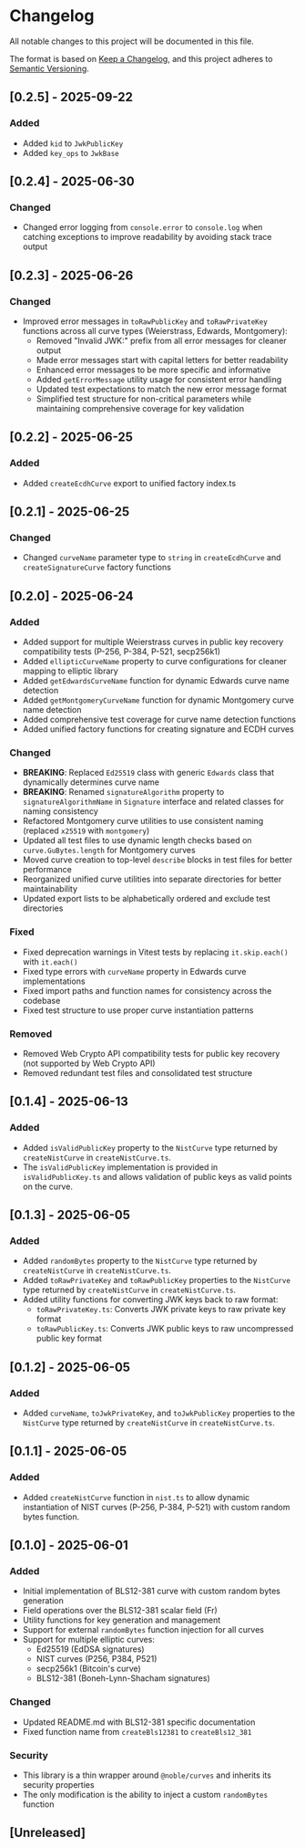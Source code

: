 # Changelog

All notable changes to this project will be documented in this file.

The format is based on [Keep a Changelog](https://keepachangelog.com/en/1.0.0/),
and this project adheres to [Semantic Versioning](https://semver.org/spec/v2.0.0.html).

## [0.2.5] - 2025-09-22

### Added

- Added `kid` to `JwkPublicKey`
- Added `key_ops` to `JwkBase`

## [0.2.4] - 2025-06-30

### Changed

- Changed error logging from `console.error` to `console.log` when catching exceptions to improve readability by avoiding stack trace output

## [0.2.3] - 2025-06-26

### Changed

- Improved error messages in `toRawPublicKey` and `toRawPrivateKey` functions across all curve types (Weierstrass, Edwards, Montgomery):
  - Removed "Invalid JWK:" prefix from all error messages for cleaner output
  - Made error messages start with capital letters for better readability
  - Enhanced error messages to be more specific and informative
  - Added `getErrorMessage` utility usage for consistent error handling
  - Updated test expectations to match the new error message format
  - Simplified test structure for non-critical parameters while maintaining comprehensive coverage for key validation

## [0.2.2] - 2025-06-25

### Added

- Added `createEcdhCurve` export to unified factory index.ts

## [0.2.1] - 2025-06-25

### Changed

- Changed `curveName` parameter type to `string` in `createEcdhCurve` and `createSignatureCurve` factory functions

## [0.2.0] - 2025-06-24

### Added

- Added support for multiple Weierstrass curves in public key recovery compatibility tests (P-256, P-384, P-521, secp256k1)
- Added `ellipticCurveName` property to curve configurations for cleaner mapping to elliptic library
- Added `getEdwardsCurveName` function for dynamic Edwards curve name detection
- Added `getMontgomeryCurveName` function for dynamic Montgomery curve name detection
- Added comprehensive test coverage for curve name detection functions
- Added unified factory functions for creating signature and ECDH curves

### Changed

- **BREAKING**: Replaced `Ed25519` class with generic `Edwards` class that dynamically determines curve name
- **BREAKING**: Renamed `signatureAlgorithm` property to `signatureAlgorithmName` in `Signature` interface and related classes for naming consistency
- Refactored Montgomery curve utilities to use consistent naming (replaced `x25519` with `montgomery`)
- Updated all test files to use dynamic length checks based on `curve.GuBytes.length` for Montgomery curves
- Moved curve creation to top-level `describe` blocks in test files for better performance
- Reorganized unified curve utilities into separate directories for better maintainability
- Updated export lists to be alphabetically ordered and exclude test directories

### Fixed

- Fixed deprecation warnings in Vitest tests by replacing `it.skip.each()` with `it.each()`
- Fixed type errors with `curveName` property in Edwards curve implementations
- Fixed import paths and function names for consistency across the codebase
- Fixed test structure to use proper curve instantiation patterns

### Removed

- Removed Web Crypto API compatibility tests for public key recovery (not supported by Web Crypto API)
- Removed redundant test files and consolidated test structure

## [0.1.4] - 2025-06-13

### Added

- Added `isValidPublicKey` property to the `NistCurve` type returned by `createNistCurve` in `createNistCurve.ts`.
- The `isValidPublicKey` implementation is provided in `isValidPublicKey.ts` and allows validation of public keys as valid points on the curve.

## [0.1.3] - 2025-06-05

### Added

- Added `randomBytes` property to the `NistCurve` type returned by `createNistCurve` in `createNistCurve.ts`.
- Added `toRawPrivateKey` and `toRawPublicKey` properties to the `NistCurve` type returned by `createNistCurve` in `createNistCurve.ts`.
- Added utility functions for converting JWK keys back to raw format:
  - `toRawPrivateKey.ts`: Converts JWK private keys to raw private key format
  - `toRawPublicKey.ts`: Converts JWK public keys to raw uncompressed public key format

## [0.1.2] - 2025-06-05

### Added

- Added `curveName`, `toJwkPrivateKey`, and `toJwkPublicKey` properties to the `NistCurve` type returned by `createNistCurve` in `createNistCurve.ts`.

## [0.1.1] - 2025-06-05

### Added

- Added `createNistCurve` function in `nist.ts` to allow dynamic instantiation of NIST curves (P-256, P-384, P-521) with custom random bytes function.

## [0.1.0] - 2025-06-01

### Added

- Initial implementation of BLS12-381 curve with custom random bytes generation
- Field operations over the BLS12-381 scalar field (Fr)
- Utility functions for key generation and management
- Support for external `randomBytes` function injection for all curves
- Support for multiple elliptic curves:
  - Ed25519 (EdDSA signatures)
  - NIST curves (P256, P384, P521)
  - secp256k1 (Bitcoin's curve)
  - BLS12-381 (Boneh-Lynn-Shacham signatures)

### Changed

- Updated README.md with BLS12-381 specific documentation
- Fixed function name from `createBls12381` to `createBls12_381`

### Security

- This library is a thin wrapper around `@noble/curves` and inherits its security properties
- The only modification is the ability to inject a custom `randomBytes` function

## [Unreleased]
